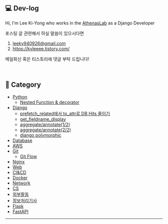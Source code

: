 ## 💻 Dev-log


Hi, I'm Lee Ki-Yong who works in the [AthenasLab](https://www.athenaslab.com/) as a Django Developer <br>

포스팅 글 관련해서 하실 말씀이 있으시다면

1. leeky940926@gmail.com
2. https://kyleeee.tistory.com/

메일회신 혹은 티스토리에 댓글 부탁 드립니다!

<br>

## 📂 Category
* [Python](https://github.com/leeky940926/dev-log/tree/main/Python)
    * [Nested Function & decorator](https://github.com/leeky940926/dev-log/blob/main/Python/Nested%20Function%20&%20decorator.md) 
* [Django](https://github.com/leeky940926/dev-log/tree/main/Django)
    * [prefetch_related에서 to_attr로 DB Hits 줄이기](https://github.com/leeky940926/dev-log/blob/main/Django/prefetch_related%EC%97%90%EC%84%9C%20to_attr%EB%A1%9C%20DB%20Hits%20%EC%A4%84%EC%9D%B4%EA%B8%B0.md)
    * [get_fieldname_display](https://github.com/leeky940926/dev-log/blob/main/Django/get_fieldname_display.md)
    * [aggregate/annotate(1/2)](https://github.com/leeky940926/dev-log/blob/main/Django/aggregate%26annotate(1of2).md)
    * [aggregate/annotate(2/2)](https://github.com/leeky940926/dev-log/blob/main/Django/aggregate%26annotate(2of2).md)
    * [django polymorphic](https://github.com/leeky940926/dev-log/blob/main/Django/django%20polymorphic.md)
* [Database](https://github.com/leeky940926/dev-log/tree/main/Database)
* [AWS](https://github.com/leeky940926/dev-log/tree/main/AWS)
* [Git](https://github.com/leeky940926/dev-log/tree/main/Git)
    * [Git Flow](https://github.com/leeky940926/dev-log/blob/main/Git/Git%20Flow.md)
* [Nginx](https://github.com/leeky940926/dev-log/tree/main/Nginx)
* [Web](https://github.com/leeky940926/dev-log/tree/main/Web)
* [CI&CD](https://github.com/leeky940926/dev-log/tree/main/CICD)
* [Docker](https://github.com/leeky940926/dev-log/tree/main/Docker)
* [Network](https://github.com/leeky940926/dev-log/tree/main/Network)
* [CS](https://github.com/leeky940926/dev-log/tree/main/CS)
* [외부활동](https://github.com/leeky940926/dev-log/tree/main/%EC%99%B8%EB%B6%80%ED%99%9C%EB%8F%99)
* [정보처리기사](https://github.com/leeky940926/dev-log/tree/main/%EC%A0%95%EB%B3%B4%EC%B2%98%EB%A6%AC%EA%B8%B0%EC%82%AC)
* [Flask](https://github.com/leeky940926/dev-log/tree/main/Flask)
* [FastAPI](https://github.com/leeky940926/dev-log/tree/main/FastAPI)
----

